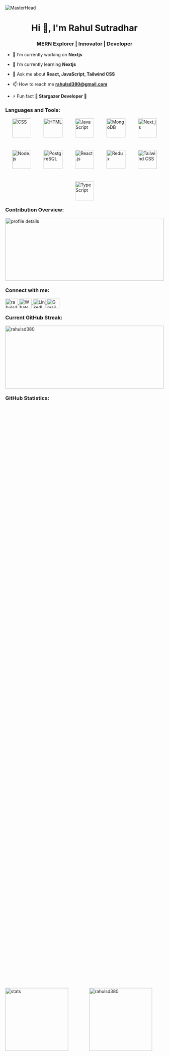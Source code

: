 ![MasterHead](https://i.ibb.co/p2LvRLx/Github-banner.png)

<h1 align="center">Hi 👋, I'm Rahul Sutradhar</h1>
<h3 align="center">MERN Explorer | Innovator | Developer</h3>

- 🔭 I’m currently working on **Nextjs**

- 🌱 I’m currently learning **Nextjs**

- 💬 Ask me about **React, JavaScript, Tailwind CSS**

- 📫 How to reach me **rahulsd380@gmail.com**

- ⚡ Fun fact **🌌 Stargazer Developer 🚀**

<h3 align="left" style="margin-top: 20px;">Languages and Tools:</h3>
<div style="display: flex; flex-wrap: wrap; justify-content: center; gap: 40px;"> 
  <a href="https://developer.mozilla.org/en-US/docs/Web/CSS" target="_blank" rel="noreferrer">
    <img src="https://i.ibb.co/5kHhJCg/CSS.png" alt="CSS" width="60" height="60" />
  </a>
  <a href="https://developer.mozilla.org/en-US/docs/Web/HTML" target="_blank" rel="noreferrer">
    <img src="https://i.ibb.co/qn6dX54/html.png" alt="HTML" width="60" height="60" />
  </a>
  <a href="https://developer.mozilla.org/en-US/docs/Web/JavaScript" target="_blank" rel="noreferrer">
    <img src="https://i.ibb.co/dmG6LsP/javascript.png" alt="JavaScript" width="60" height="60" />
  </a>
  <a href="https://www.mongodb.com/" target="_blank" rel="noreferrer">
    <img src="https://i.ibb.co/m91Xh61/mongodb.png" alt="MongoDB" width="60" height="60" />
  </a>
  <a href="https://nextjs.org/" target="_blank" rel="noreferrer">
    <img src="https://i.ibb.co/YRc9DYP/Nextjs.png" alt="Next.js" width="60" height="60" />
  </a>
  <a href="https://nodejs.org/" target="_blank" rel="noreferrer">
    <img src="https://i.ibb.co/RvPvyTk/nodejs.png" alt="Node.js" width="60" height="60" />
  </a>
  <a href="https://www.postgresql.org/" target="_blank" rel="noreferrer">
    <img src="https://i.ibb.co/1Xg60wg/postgres.png" alt="PostgreSQL" width="60" height="60" />
  </a>
  <a href="https://reactjs.org/" target="_blank" rel="noreferrer">
    <img src="https://i.ibb.co/2t3PDL8/Reactjs.png" alt="React.js" width="60" height="60" />
  </a>
  <a href="https://redux.js.org/" target="_blank" rel="noreferrer">
    <img src="https://i.ibb.co/yXqB53p/Redux.png" alt="Redux" width="60" height="60" />
  </a>
  <a href="https://tailwindcss.com/" target="_blank" rel="noreferrer">
    <img src="https://i.ibb.co/V3RbKRM/tailwind-css.png" alt="Tailwind CSS" width="60" height="60" />
  </a>
  <a href="https://www.typescriptlang.org/" target="_blank" rel="noreferrer">
    <img src="https://i.ibb.co/5WX8HJc/typescript.png" alt="TypeScript" width="60" height="60" />
  </a>
</div>

<h3 align="left" style="margin-top: 20px;">Contribution Overview:</h3>
<div style="width: 100%; height: 200px; display: flex; justify-content: center; align-items: center; overflow: hidden; margin-top: 10px;">
  <img src="http://github-profile-summary-cards.vercel.app/api/cards/profile-details?username=rahulsd380&theme=default" 
       alt="profile details" 
       style="width: 100%; height: 100%; object-fit: cover;" />
</div>

<h3 align="left" style="margin-top: 20px;">Connect with me:</h3>
<p align="left">
  <!-- Facebook -->
  <a href="https://fb.com/rahulsd836" target="blank">
    <img align="center" src="https://raw.githubusercontent.com/rahuldkjain/github-profile-readme-generator/master/src/images/icons/Social/facebook.svg" alt="rahulsd836" height="30" width="40" />
  </a>

  <!-- WhatsApp -->
  <a href="https://wa.me/+8801608249337" target="blank">
    <img align="center" src="https://i.ibb.co/7QxQPR5/whatsapp.png" alt="WhatsApp" height="30" width="40" />
  </a>

  <!-- LinkedIn -->
  <a href="https://www.linkedin.com/in/rahul-sutradhar-a99749202/" target="blank">
    <img align="center" src="https://i.ibb.co/CtLK0cN/linkedin.png" alt="LinkedIn" height="30" width="40" />
  </a>

  <!-- Gmail -->
  <a href="mailto:rahulsd380@gmail.com" target="blank">
    <img align="center" src="https://i.ibb.co/fdZFd93/gmail.png" alt="Gmail" height="30" width="40" />
  </a>
</p>


<h3 align="left" style="margin-top: 20px;">Current GitHub Streak:</h3>
<div style="width: 100%; height: 200px; display: flex; justify-content: center; align-items: center; overflow: hidden;">
  <img src="https://github-readme-streak-stats.herokuapp.com/?user=rahulsd380&" 
       alt="rahulsd380" 
       style="width: 100%; height: 100%; object-fit: contain;" />
</div>

<h3 align="left" style="margin-top: 20px;">GitHub Statistics:</h3>
<div style="width: 100%; display: flex; align-items: center; gap: 30px; height: 100%; flex-wrap: wrap;">
  <img src="http://github-profile-summary-cards.vercel.app/api/cards/stats?username=rahulsd380&theme=default" 
       alt="stats" 
       style="flex: 1; max-width: 100%; height: 200px;" />
  <img src="https://github-readme-stats.vercel.app/api/top-langs?username=rahulsd380&show_icons=true&locale=en&layout=compact" 
       alt="rahulsd380" 
       style="flex: 1; max-width: 100%; height: 200px;" />
</div>

<h3 align="left" style="margin-top: 20px;">Detailed GitHub Insights:</h3>
<div style="width: 100%; height: 200px; display: flex; justify-content: center; align-items: center; overflow: hidden;">
  <img src="https://github-readme-stats.vercel.app/api?username=rahulsd380&show_icons=true&locale=en" 
       alt="rahulsd380" 
       style="width: 100%; height: 100%; object-fit: cover;" />
</div>
